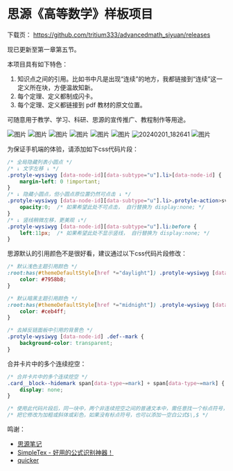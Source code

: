 # 思源《高等数学》样板项目
下载页： https://github.com/tritium333/advancedmath_siyuan/releases 

现已更新至第一章第五节。

本项目具有如下特色：
1. 知识点之间的引用。比如书中凡是出现“连续”的地方，我都链接到“连续”这一定义所在块，方便温故知新。
2. 每个定理、定义都制成闪卡。
3. 每个定理、定义都链接到 pdf 教材的原文位置。

可随意用于教学、学习、科研、思源的宣传推广、教程制作等用途。

![图片](https://github.com/tritium333/advancedmath_siyuan/assets/158309317/d2028e02-1559-4ab0-931e-c3c8882c7f68)
![图片](https://github.com/tritium333/advancedmath_siyuan/assets/158309317/1325bf57-e5c0-4a8a-97df-cd09c378b4a5)
![图片](https://github.com/tritium333/advancedmath_siyuan/assets/158309317/41317917-76d0-4193-9b8f-737842a7f4e9)
![图片](https://github.com/tritium333/advancedmath_siyuan/assets/158309317/9b99c6c8-84f3-4362-8821-52e20e440b34)
![图片](https://github.com/tritium333/advancedmath_siyuan/assets/158309317/ff39c5cc-bb64-405e-bfd4-014b6e88cde6)
![图片](https://github.com/tritium333/advancedmath_siyuan/assets/158309317/c084ff6d-2abd-4df1-aedc-6c0740b7c8a2)
![20240201_182641](https://github.com/tritium333/advancedmath_siyuan/assets/158309317/a52d731a-17d7-4bd3-976d-ccd8e3a91e30)
![图片](https://github.com/tritium333/advancedmath_siyuan/assets/158309317/c3528b6a-16d2-41a3-a059-9b8372568981)

为保证手机端的体验，请添加如下css代码片段：
```css
/* 全局隐藏列表小圆点 */
/* ↓ 文字左移 ↓ */
.protyle-wysiwyg [data-node-id][data-subtype="u"].li>[data-node-id] {
    margin-left: 0 !important;
}
/* ↓ 隐藏小圆点，但小圆点原位置仍然可点击 ↓ */
.protyle-wysiwyg [data-node-id][data-subtype="u"].li>.protyle-action>svg>use:not(:hover) {
    opacity:0;  /* 如果希望此处不可点击， 自行替换为 display:none; */
}
/* ↓ 竖线稍微左移，更美观 ↓*/
.protyle-wysiwyg [data-node-id][data-subtype="u"].li:before {
    left:11px;  /* 如果希望此处不显示竖线， 自行替换为 display:none; */
}
```
思源默认的引用颜色不是很好看，建议通过以下css代码片段修改：
```css
/* 默认浅色主题引用颜色 */
:root:has(#themeDefaultStyle[href *="daylight"]) .protyle-wysiwyg [data-node-id] span[data-type~=block-ref]:not(.av__celltext), .protyle-wysiwyg [data-node-id] span[data-type~=file-annotation-ref] {
    color: #7958b8; 
}

/* 默认暗黑主题引用颜色 */
:root:has(#themeDefaultStyle[href *="midnight"]) .protyle-wysiwyg [data-node-id] span[data-type~=block-ref]:not(.av__celltext), .protyle-wysiwyg [data-node-id] span[data-type~=file-annotation-ref] {
    color: #ceb4ff; 
}

/* 去掉反链面板中引用的背景色 */
.protyle-wysiwyg [data-node-id] .def--mark {
    background-color: transparent;
}
```
合并卡片中的多个连续挖空：
```css
/* 合并卡片中的多个连续挖空 */
.card__block--hidemark span[data-type~=mark] + span[data-type~=mark] {
    display: none;
}

/* 使用此代码片段后，同一块中，两个非连续挖空之间的普通文本中，需任意找一个标点符号， */
/* 把它修改为加粗或斜体或彩色，如果没有标点符号，也可以添加一空白公式$\,$ */
```

鸣谢：

- [思源笔记](https://b3log.org/siyuan/)
- [SimpleTex - 好用的公式识别神器！](https://simpletex.cn/)
- [quicker](https://getquicker.net/Sharedaction?code=2605ff05-b84f-4da6-107c-08db6a78bc4a)
